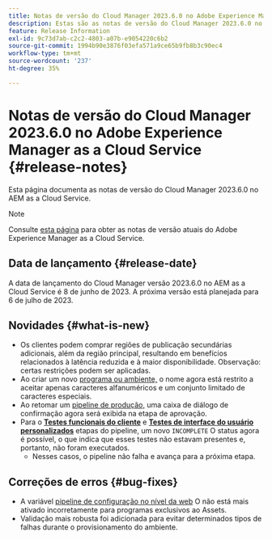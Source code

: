 ```yaml
---
title: Notas de versão do Cloud Manager 2023.6.0 no Adobe Experience Manager as a Cloud Service
description: Estas são as notas de versão do Cloud Manager 2023.6.0 no AEM as a Cloud Service.
feature: Release Information
exl-id: 9c73d7ab-c2c2-4803-a07b-e9054220c6b2
source-git-commit: 1994b90e3876f03efa571a9ce65b9fb8b3c90ec4
workflow-type: tm+mt
source-wordcount: '237'
ht-degree: 35%

---
```



# Notas de versão do Cloud Manager 2023.6.0 no Adobe Experience Manager as a Cloud Service {#release-notes}

Esta página documenta as notas de versão do Cloud Manager 2023.6.0 no AEM as a Cloud Service.

>[!NOTE]
>
>Consulte [esta página](/help/release-notes/release-notes-cloud/release-notes-current.md) para obter as notas de versão atuais do Adobe Experience Manager as a Cloud Service.

## Data de lançamento {#release-date}

A data de lançamento do Cloud Manager versão 2023.6.0 no AEM as a Cloud Service é 8 de junho de 2023. A próxima versão está planejada para 6 de julho de 2023.

## Novidades {#what-is-new}

* Os clientes podem comprar regiões de publicação secundárias adicionais, além da região principal, resultando em benefícios relacionados à latência reduzida e à maior disponibilidade. Observação: certas restrições podem ser aplicadas.
* Ao criar um novo [programa ou ambiente,](/help/implementing/cloud-manager/getting-access-to-aem-in-cloud/program-types.md) o nome agora está restrito a aceitar apenas caracteres alfanuméricos e um conjunto limitado de caracteres especiais.
* Ao retomar um [pipeline de produção,](/help/implementing/cloud-manager/configuring-pipelines/configuring-production-pipelines.md) uma caixa de diálogo de confirmação agora será exibida na etapa de aprovação.
* Para o **[Testes funcionais do cliente](/help/implementing/cloud-manager/functional-testing.md#custom-functional-testing)** e **[Testes de interface do usuário personalizados](/help/implementing/cloud-manager/ui-testing.md)** etapas do pipeline, um novo `INCOMPLETE` O status agora é possível, o que indica que esses testes não estavam presentes e, portanto, não foram executados.
   * Nesses casos, o pipeline não falha e avança para a próxima etapa.

## Correções de erros {#bug-fixes}

* A variável [pipeline de configuração no nível da web](/help/implementing/cloud-manager/configuring-pipelines/introduction-ci-cd-pipelines.md#web-tier-config-pipelines) O não está mais ativado incorretamente para programas exclusivos ao Assets.
* Validação mais robusta foi adicionada para evitar determinados tipos de falhas durante o provisionamento do ambiente.
